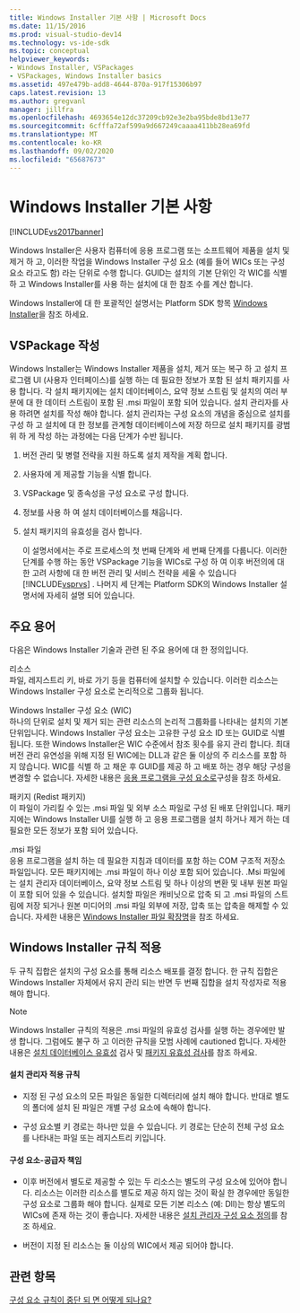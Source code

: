 ```yaml
---
title: Windows Installer 기본 사항 | Microsoft Docs
ms.date: 11/15/2016
ms.prod: visual-studio-dev14
ms.technology: vs-ide-sdk
ms.topic: conceptual
helpviewer_keywords:
- Windows Installer, VSPackages
- VSPackages, Windows Installer basics
ms.assetid: 497e479b-add8-4644-870a-917f15306b97
caps.latest.revision: 13
ms.author: gregvanl
manager: jillfra
ms.openlocfilehash: 4693654e12dc37209cb92e3e2ba95bde8bd13e77
ms.sourcegitcommit: 6cfffa72af599a9d667249caaaa411bb28ea69fd
ms.translationtype: MT
ms.contentlocale: ko-KR
ms.lasthandoff: 09/02/2020
ms.locfileid: "65687673"
---
```

# <a name="windows-installer-basics"></a>Windows Installer 기본 사항
[!INCLUDE[vs2017banner](../../includes/vs2017banner.md)]

Windows Installer은 사용자 컴퓨터에 응용 프로그램 또는 소프트웨어 제품을 설치 및 제거 하 고, 이러한 작업을 Windows Installer 구성 요소 (예를 들어 WICs 또는 구성 요소 라고도 함) 라는 단위로 수행 합니다. GUID는 설치의 기본 단위인 각 WIC를 식별 하 고 Windows Installer를 사용 하는 설치에 대 한 참조 수를 계산 합니다.  
  
 Windows Installer에 대 한 포괄적인 설명서는 Platform SDK 항목 [Windows Installer](/previous-versions/2kt85ked(v=vs.120))을 참조 하세요.  
  
## <a name="authoring-a-vspackage"></a>VSPackage 작성  
 Windows Installer는 Windows Installer 제품을 설치, 제거 또는 복구 하 고 설치 프로그램 UI (사용자 인터페이스)를 실행 하는 데 필요한 정보가 포함 된 설치 패키지를 사용 합니다. 각 설치 패키지에는 설치 데이터베이스, 요약 정보 스트림 및 설치의 여러 부분에 대 한 데이터 스트림이 포함 된 .msi 파일이 포함 되어 있습니다. 설치 관리자를 사용 하려면 설치를 작성 해야 합니다. 설치 관리자는 구성 요소의 개념을 중심으로 설치를 구성 하 고 설치에 대 한 정보를 관계형 데이터베이스에 저장 하므로 설치 패키지를 광범위 하 게 작성 하는 과정에는 다음 단계가 수반 됩니다.  
  
1. 버전 관리 및 병렬 전략을 지원 하도록 설치 제작을 계획 합니다.  
  
2. 사용자에 게 제공할 기능을 식별 합니다.  
  
3. VSPackage 및 종속성을 구성 요소로 구성 합니다.  
  
4. 정보를 사용 하 여 설치 데이터베이스를 채웁니다.  
  
5. 설치 패키지의 유효성을 검사 합니다.  
  
   이 설명서에서는 주로 프로세스의 첫 번째 단계와 세 번째 단계를 다룹니다. 이러한 단계를 수행 하는 동안 VSPackage 기능을 WICs로 구성 하 여 이후 버전의에 대 한 고려 사항에 대 한 버전 관리 및 서비스 전략을 세울 수 있습니다 [!INCLUDE[vsprvs](../../includes/vsprvs-md.md)] . 나머지 세 단계는 Platform SDK의 Windows Installer 설명서에 자세히 설명 되어 있습니다.  
  
## <a name="key-terms"></a>주요 용어  
 다음은 Windows Installer 기술과 관련 된 주요 용어에 대 한 정의입니다.  
  
 리소스  
 파일, 레지스트리 키, 바로 가기 등을 컴퓨터에 설치할 수 있습니다. 이러한 리소스는 Windows Installer 구성 요소로 논리적으로 그룹화 됩니다.  
  
 Windows Installer 구성 요소 (WIC)  
 하나의 단위로 설치 및 제거 되는 관련 리소스의 논리적 그룹화를 나타내는 설치의 기본 단위입니다. Windows Installer 구성 요소는 고유한 구성 요소 ID 또는 GUID로 식별 됩니다. 또한 Windows Installer은 WIC 수준에서 참조 횟수를 유지 관리 합니다. 최대 버전 관리 유연성을 위해 지정 된 WIC에는 DLL과 같은 둘 이상의 주 리소스를 포함 하지 않습니다. WIC를 식별 하 고 채운 후 GUID를 제공 하 고 배포 하는 경우 해당 구성을 변경할 수 없습니다. 자세한 내용은 [응용 프로그램을 구성 요소로](https://msdn.microsoft.com/library/aa370561.aspx)구성을 참조 하세요.  
  
 패키지 (Redist 패키지)  
 이 파일이 가리킬 수 있는 .msi 파일 및 외부 소스 파일로 구성 된 배포 단위입니다. 패키지에는 Windows Installer UI를 실행 하 고 응용 프로그램을 설치 하거나 제거 하는 데 필요한 모든 정보가 포함 되어 있습니다.  
  
 .msi 파일  
 응용 프로그램을 설치 하는 데 필요한 지침과 데이터를 포함 하는 COM 구조적 저장소 파일입니다. 모든 패키지에는 .msi 파일이 하나 이상 포함 되어 있습니다. .Msi 파일에는 설치 관리자 데이터베이스, 요약 정보 스트림 및 하나 이상의 변환 및 내부 원본 파일이 포함 되어 있을 수 있습니다. 설치할 파일은 캐비닛으로 압축 되 고 .msi 파일의 스트림에 저장 되거나 원본 미디어의 .msi 파일 외부에 저장, 압축 또는 압축을 해제할 수 있습니다. 자세한 내용은 [Windows Installer 파일 확장명](https://msdn.microsoft.com/library/aa372842\(VS.85\).aspx)을 참조 하세요.  
  
## <a name="windows-installer-rules-enforcement"></a>Windows Installer 규칙 적용  
 두 규칙 집합은 설치의 구성 요소를 통해 리소스 배포를 결정 합니다. 한 규칙 집합은 Windows Installer 자체에서 유지 관리 되는 반면 두 번째 집합을 설치 작성자로 적용 해야 합니다.  
  
> [!NOTE]
> Windows Installer 규칙의 적용은 .msi 파일의 유효성 검사를 실행 하는 경우에만 발생 합니다. 그럼에도 불구 하 고 이러한 규칙을 모범 사례에 cautioned 합니다. 자세한 내용은 [설치 데이터베이스 유효성](https://msdn.microsoft.com/library/aa372477\(VS.85\).aspx) 검사 및 [패키지 유효성 검사](https://msdn.microsoft.com/library/aa370569\(VS.85\).aspx)를 참조 하세요.  
  
#### <a name="installer-enforced-rules"></a>설치 관리자 적용 규칙  
  
- 지정 된 구성 요소의 모든 파일은 동일한 디렉터리에 설치 해야 합니다. 반대로 별도의 폴더에 설치 된 파일은 개별 구성 요소에 속해야 합니다.  
  
- 구성 요소별 키 경로는 하나만 있을 수 있습니다. 키 경로는 단순히 전체 구성 요소를 나타내는 파일 또는 레지스트리 키입니다.  
  
#### <a name="component-provider-responsibilities"></a>구성 요소-공급자 책임  
  
- 이후 버전에서 별도로 제공할 수 있는 두 리소스는 별도의 구성 요소에 있어야 합니다. 리소스는 이러한 리소스를 별도로 제공 하지 않는 것이 확실 한 경우에만 동일한 구성 요소로 그룹화 해야 합니다. 실제로 모든 기본 리소스 (예: Dll)는 항상 별도의 WICs에 존재 하는 것이 좋습니다. 자세한 내용은 [설치 관리자 구성 요소 정의](https://msdn.microsoft.com/library/aa368269\(VS.85\).aspx)를 참조 하세요.  
  
- 버전이 지정 된 리소스는 둘 이상의 WIC에서 제공 되어야 합니다.  
  
## <a name="see-also"></a>관련 항목  
 [구성 요소 규칙이 중단 되 면 어떻게 되나요?](https://msdn.microsoft.com/library/aa372795\(VS.85\).aspx)

